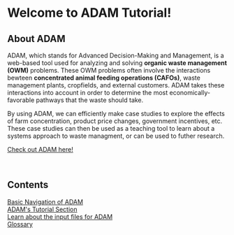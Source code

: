 <h1>Welcome to ADAM Tutorial!</h1>
<h2>About ADAM</h2>
<p>
    ADAM, which stands for Advanced Decision-Making and Management, is a web-based tool used for analyzing and solving <b>organic waste management (OWM)</b> problems. These OWM problems often involve the interactions bewteen <b>concentrated animal feeding operations (CAFOs)</b>, waste management plants, cropfields, and external customers. ADAM takes these interactions into account in order to determine the most economically-favorable pathways that the waste should take.
</p> 

<p>
By using ADAM, we can efficiently make case studies to explore the effects of farm concentration, product price changes, government incentives, etc. These case studies can then be used as a teaching tool to learn about a systems approach to waste managment, or can be used to futher research. 
</p>
<p><a href="http://54.208.179.171:8000/">Check out ADAM here!</a></p>

<br>
<h2>Contents</h2>
<a href="/ADAM_Tutorial/navigation.html">Basic Navigation of ADAM</a>
<br>
<a href="/ADAM_Tutorial/tutorial.md">ADAM's Tutorial Section</a>
<br>
<a href="/ADAM_Tutorial/input_files.html">Learn about the input files for ADAM</a>
<br>
<a href="/ADAM_Tutorial/glossary.html">Glossary</a>





